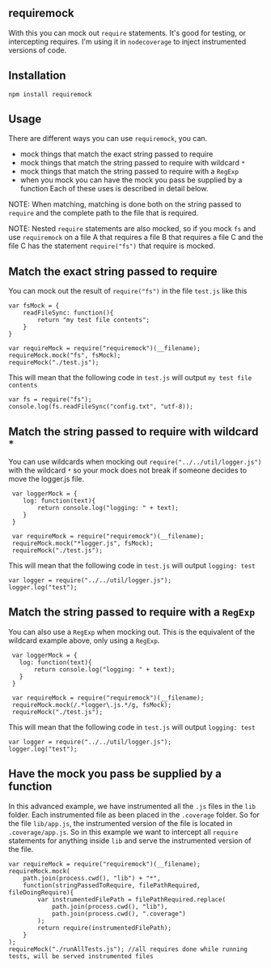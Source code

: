 requiremock
-----------
With this you can mock out ```require``` statements. It's good for testing, or intercepting requires.
I'm using it in ```nodecoverage``` to inject instrumented versions of code.

Installation
------------
```npm install requiremock```


Usage
-----
There are different ways you can use ```requiremock```, you can.
- mock things that match the exact string passed to require
- mock things that match the string passed to require with wildcard ```*```
- mock things that match the string passed to require with a ```RegExp```
- when you mock you can have the mock you pass be supplied by a function
Each of these uses is described in detail below.

NOTE: When matching, matching is done both on the string passed to ```require``` and the complete
path to the file that is required.

NOTE: Nested ```require``` statements are also mocked, so if you mock ```fs``` and use ```requiremock``` on  a file A
that requires a file B that requires a file C and the file C has the statement ```require("fs")``` that require is mocked.

Match the exact string passed to require
----------------------------------------
You can mock out the result of ```require("fs")``` in the file ```test.js``` like this
```
var fsMock = {
	readFileSync: function(){
		return "my test file contents";
	}
}

var requireMock = require("requiremock")(__filename);
requireMock.mock("fs", fsMock);
requireMock("./test.js");
```
This will mean that the following code in ```test.js``` will output ```my test file contents```
```
var fs = require("fs");
console.log(fs.readFileSync("config.txt", "utf-8));
```


Match the string passed to require with wildcard ```*```
--------------------------------------------------------
You can use wildcards when mocking out ```require("../../util/logger.js")``` with the wildcard ```*```
so your mock does not break if someone decides to move the logger.js file.
```
 var loggerMock = {
 	log: function(text){
 		return console.log("logging: " + text);
 	}
 }

 var requireMock = require("requiremock")(__filename);
 requireMock.mock("*logger.js", fsMock);
 requireMock("./test.js");
 ```

This will mean that the following code in ```test.js``` will output ```logging: test```
```
var logger = require("../../util/logger.js");
logger.log("test");
```


Match the string passed to require with a ```RegExp```
------------------------------------------------------
You can also use a ```RegExp``` when mocking out. This is the equivalent of the wildcard example above,
only using a ```RegExp```.
 ```
  var loggerMock = {
  	log: function(text){
  		return console.log("logging: " + text);
  	}
  }

  var requireMock = require("requiremock")(__filename);
  requireMock.mock(/.*logger\.js.*/g, fsMock);
  requireMock("./test.js");
  ```

 This will mean that the following code in ```test.js``` will output ```logging: test```
 ```
 var logger = require("../../util/logger.js");
 logger.log("test");
 ```

Have the mock you pass be supplied by a function
------------------------------------------------
In this advanced example, we have instrumented all the ```.js``` files in the ```lib``` folder.
Each instrumented file as been placed in the ```.coverage``` folder. So for the file ```lib/app.js```,
the instrumented version of the file is located in ```.coverage/app.js```.
So in this example we want to intercept all ```require``` statements for anything inside ```lib``` and serve the
instrumented version of the file.
```
var requireMock = require("requiremock")(__filename);
requireMock.mock(
	path.join(process.cwd(), "lib") + "*",
	function(stringPassedToRequire, filePathRequired, fileDoingRequire){
		var instrumentedFilePath = filePathRequired.replace(
			path.join(process.cwd(), "lib"),
			path.join(process.cwd(), ".coverage")
		);
		return require(instrumentedFilePath);
	}
);
requireMock("./runAllTests.js"); //all requires done while running tests, will be served instrumented files
```
